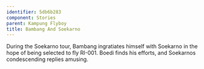 ```yaml
---
identifier: 5db6b283
component: Stories
parent: Kampung Flyboy 
title: Bambang And Soekarno
---
```

During the Soekarno tour, Bambang ingratiates himself with Soekarno in
the hope of being selected to fly RI-001. Boedi finds his efforts, and
Soekarnos condescending replies amusing.
